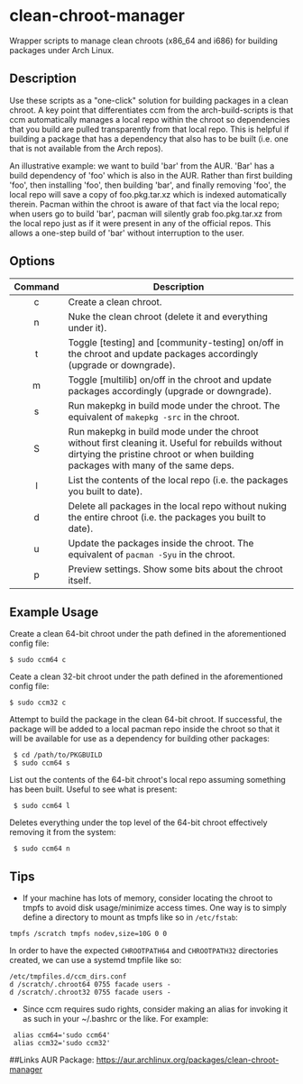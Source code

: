 # clean-chroot-manager
Wrapper scripts to manage clean chroots (x86_64 and i686) for building packages under Arch Linux.

## Description
Use these scripts as a "one-click" solution for building packages in a clean chroot.  A key point that differentiates ccm from the arch-build-scripts is that ccm automatically manages a local repo within the chroot so dependencies that you build are pulled transparently from that local repo.  This is helpful if building a package that has a dependency that also has to be built (i.e. one that is not available from the Arch repos).

An illustrative example: we want to build 'bar' from the AUR.  'Bar' has a build dependency of 'foo' which is also in the AUR.  Rather than first building 'foo', then installing 'foo', then building 'bar', and finally removing 'foo', the local repo will save a copy of foo.pkg.tar.xz which is indexed automatically therein.  Pacman within the chroot is aware of that fact via the local repo; when users go to build 'bar', pacman will silently grab foo.pkg.tar.xz from the local repo just as if it were present in any of the official repos. This allows a one-step build of 'bar' without interruption to the user.

## Options
| Command | Description |
| :---: | --- |
| c | Create a clean chroot. |
| n | Nuke the clean chroot (delete it and everything under it). |
| t | Toggle [testing] and [community-testing] on/off in the chroot and update packages accordingly (upgrade or downgrade). |
| m | Toggle [multilib] on/off in the chroot and update packages accordingly (upgrade or downgrade). |
| s | Run makepkg in build mode under the chroot. The equivalent of `makepkg -src` in the chroot. |
| S | Run makepkg in build mode under the chroot without first cleaning it. Useful for rebuilds without dirtying the pristine chroot or when building packages with many of the same deps. |
| l | List the contents of the local repo (i.e. the packages you built to date). |
| d | Delete all packages in the local repo without nuking the entire chroot (i.e. the packages you built to date). |
| u | Update the packages inside the chroot. The equivalent of `pacman -Syu` in the chroot. |
| p | Preview settings. Show some bits about the chroot itself. |

## Example Usage
Create a clean 64-bit chroot under the path defined in the aforementioned config file:
```
$ sudo ccm64 c
```

Ceate a clean 32-bit chroot under the path defined in the aforementioned config file:
```
$ sudo ccm32 c
```

Attempt to build the package in the clean 64-bit chroot. If successful, the package will be added to a local pacman repo inside the chroot so that it will be available for use as a dependency for building other packages:
```
 $ cd /path/to/PKGBUILD
 $ sudo ccm64 s
```

List out the contents of the 64-bit chroot's local repo assuming something has been built. Useful to see what is present:
```
 $ sudo ccm64 l
```
Deletes everything under the top level of the 64-bit chroot effectively removing it from the system:
```
 $ sudo ccm64 n
```

## Tips
* If your machine has lots of memory, consider locating the chroot to tmpfs to avoid disk usage/minimize access times. One way is to simply define a directory to mount as tmpfs like so in `/etc/fstab`:

`tmpfs /scratch tmpfs nodev,size=10G 0 0`

In order to have the expected `CHROOTPATH64` and `CHROOTPATH32` directories created, we can use a systemd tmpfile like so:
```
/etc/tmpfiles.d/ccm_dirs.conf
d /scratch/.chroot64 0755 facade users -
d /scratch/.chroot32 0755 facade users -
```
* Since ccm requires sudo rights, consider making an alias for invoking it as such in your ~/.bashrc or the like. For example:

```
 alias ccm64='sudo ccm64'
 alias ccm32='sudo ccm32'
```
##Links
AUR Package: https://aur.archlinux.org/packages/clean-chroot-manager

